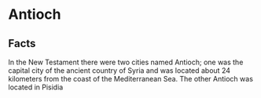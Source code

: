 # Antioch

## Facts

In the New Testament there were two cities named Antioch; one was the capital city of the ancient country of Syria and was located about 24 kilometers from the coast of the Mediterranean Sea. The other Antioch was located in Pisidia